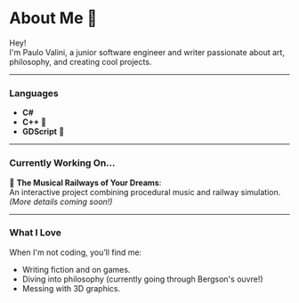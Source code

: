 # About Me 🦉  

Hey!  
I'm Paulo Valini, a junior software engineer and writer passionate about art, philosophy, and creating cool projects.

---

### **Languages**  
- **C#**
- **C++** 🌱  
- **GDScript** 🌱

---

### **Currently Working On...**  
🚂 **The Musical Railways of Your Dreams**:  
An interactive project combining procedural music and railway simulation. *(More details coming soon!)*  

---

### **What I Love**  
When I'm not coding, you’ll find me:  
- Writing fiction and on games.
- Diving into philosophy (currently going through Bergson's ouvre!)
- Messing with 3D graphics. 
